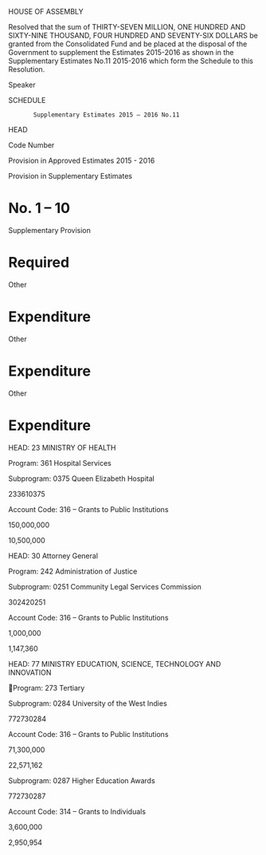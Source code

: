HOUSE OF ASSEMBLY

Resolved  that  the  sum  of  THIRTY-SEVEN  MILLION,  ONE  HUNDRED  AND  SIXTY-NINE
THOUSAND, FOUR HUNDRED AND SEVENTY-SIX DOLLARS be granted from the Consolidated
Fund and be placed at the disposal of the Government to supplement the Estimates 2015-2016 as
shown  in  the  Supplementary  Estimates  No.11  2015-2016  which  form  the  Schedule  to  this
Resolution.

Speaker

SCHEDULE

           Supplementary Estimates 2015 – 2016 No.11

HEAD

Code
Number

Provision in
Approved
Estimates
2015 - 2016

Provision in
Supplementary
Estimates
# No. 1 – 10

Supplementary
Provision
# Required

Other
# Expenditure

Other
# Expenditure

Other
# Expenditure

HEAD: 23 MINISTRY OF HEALTH

Program: 361 Hospital Services

Subprogram: 0375 Queen Elizabeth Hospital

233610375

Account Code: 316 – Grants to Public Institutions

150,000,000

10,500,000

HEAD: 30 Attorney General

Program: 242 Administration of Justice

Subprogram: 0251 Community Legal Services
Commission

302420251

Account Code: 316 – Grants to Public Institutions

1,000,000

1,147,360

HEAD: 77  MINISTRY EDUCATION, SCIENCE,
TECHNOLOGY AND INNOVATION

Program: 273 Tertiary

Subprogram: 0284  University of the West Indies

772730284

Account Code: 316 – Grants to Public Institutions

71,300,000

22,571,162

Subprogram: 0287  Higher Education Awards

772730287

Account Code: 314 – Grants to Individuals

3,600,000

2,950,954

